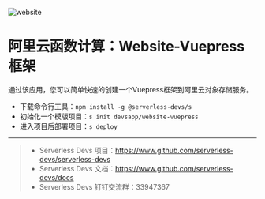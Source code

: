 ![website](https://img.alicdn.com/imgextra/i1/O1CN01lwhbDg1wmLier8UrL_!!6000000006350-2-tps-1810-686.png)

# 阿里云函数计算：Website-Vuepress框架

通过该应用，您可以简单快速的创建一个Vuepress框架到阿里云对象存储服务。

- 下载命令行工具：`npm install -g @serverless-devs/s`
- 初始化一个模版项目：`s init devsapp/website-vuepress`
- 进入项目后部署项目：`s deploy`

-----

> - Serverless Devs 项目：https://www.github.com/serverless-devs/serverless-devs   
> - Serverless Devs 文档：https://www.github.com/serverless-devs/docs   
> - Serverless Devs 钉钉交流群：33947367    

